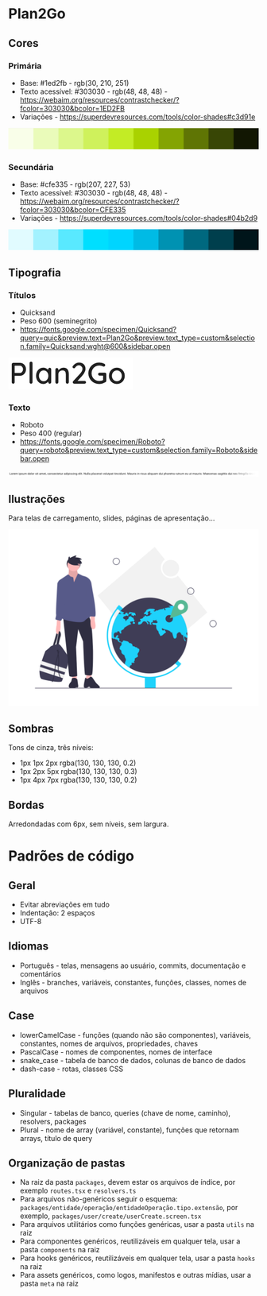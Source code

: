 # Plan2Go

## Cores

### Primária

* Base: #1ed2fb - rgb(30, 210, 251)
* Texto acessível: #303030 - rgb(48, 48, 48) - https://webaim.org/resources/contrastchecker/?fcolor=303030&bcolor=1ED2FB
* Variações - https://superdevresources.com/tools/color-shades#c3d91e

![primary](design/primary.png)

### Secundária

* Base: #cfe335 - rgb(207, 227, 53)
* Texto acessível: #303030 - rgb(48, 48, 48) - https://webaim.org/resources/contrastchecker/?fcolor=303030&bcolor=CFE335
* Variações - https://superdevresources.com/tools/color-shades#04b2d9

![secondary](design/secondary.png)

## Tipografia

### Títulos

* Quicksand
* Peso 600 (seminegrito)
* https://fonts.google.com/specimen/Quicksand?query=quic&preview.text=Plan2Go&preview.text_type=custom&selection.family=Quicksand:wght@600&sidebar.open

![title](design/title.png)

### Texto

* Roboto
* Peso 400 (regular)
* https://fonts.google.com/specimen/Roboto?query=roboto&preview.text_type=custom&selection.family=Roboto&sidebar.open

![text](design/text.png)

## Ilustrações

Para telas de carregamento, slides, páginas de apresentação...

![illustration1](design/illustration1.png)

## Sombras

Tons de cinza, três níveis:
 * 1px 1px 2px rgba(130, 130, 130, 0.2)
 * 1px 2px 5px rgba(130, 130, 130, 0.3)
 * 1px 4px 7px rgba(130, 130, 130, 0.2)


## Bordas

Arredondadas com 6px, sem níveis, sem largura.

# Padrões de código

## Geral

 * Evitar abreviações em tudo
 * Indentação: 2 espaços
 * UTF-8

## Idiomas

 * Português - telas, mensagens ao usuário, commits, documentação e comentários
 * Inglês - branches, variáveis, constantes, funções, classes, nomes de arquivos

## Case

 * lowerCamelCase - funções (quando não são componentes), variáveis, constantes, nomes de arquivos, propriedades, chaves
 * PascalCase - nomes de componentes, nomes de interface
 * snake_case - tabela de banco de dados, colunas de banco de dados
 * dash-case - rotas, classes CSS

## Pluralidade

 * Singular - tabelas de banco, queries (chave de nome, caminho), resolvers, packages
 * Plural - nome de array (variável, constante), funções que retornam arrays, título de query

## Organização de pastas

 * Na raiz da pasta `packages`, devem estar os arquivos de índice, por exemplo `routes.tsx` e `resolvers.ts`
 * Para arquivos não-genéricos seguir o esquema: `packages/entidade/operação/entidadeOperação.tipo.extensão`, por exemplo, `packages/user/create/userCreate.screen.tsx`
 * Para arquivos utilitários como funções genéricas, usar a pasta `utils` na raiz
 * Para componentes genéricos, reutilizáveis em qualquer tela, usar a pasta `components` na raiz
 * Para hooks genéricos, reutilizáveis em qualquer tela, usar a pasta `hooks` na raiz
 * Para assets genéricos, como logos, manifestos e outras mídias, usar a pasta `meta` na raiz



